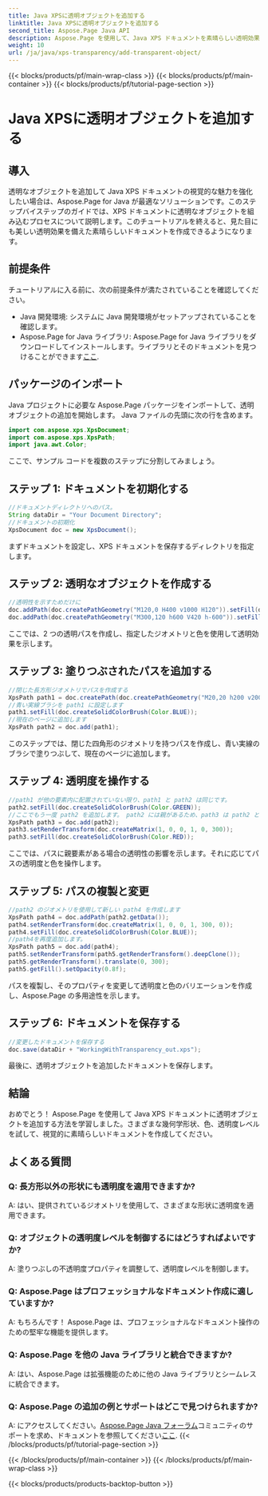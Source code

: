 ```yaml
---
title: Java XPSに透明オブジェクトを追加する
linktitle: Java XPSに透明オブジェクトを追加する
second_title: Aspose.Page Java API
description: Aspose.Page を使用して、Java XPS ドキュメントを素晴らしい透明効果で強化します。透明オブジェクトを追加するには、ステップバイステップのガイドに従ってください。
weight: 10
url: /ja/java/xps-transparency/add-transparent-object/
---
```


{{< blocks/products/pf/main-wrap-class >}}
{{< blocks/products/pf/main-container >}}
{{< blocks/products/pf/tutorial-page-section >}}

# Java XPSに透明オブジェクトを追加する

## 導入
透明なオブジェクトを追加して Java XPS ドキュメントの視覚的な魅力を強化したい場合は、Aspose.Page for Java が最適なソリューションです。このステップバイステップのガイドでは、XPS ドキュメントに透明なオブジェクトを組み込むプロセスについて説明します。このチュートリアルを終えると、見た目にも美しい透明効果を備えた素晴らしいドキュメントを作成できるようになります。
## 前提条件
チュートリアルに入る前に、次の前提条件が満たされていることを確認してください。
- Java 開発環境: システムに Java 開発環境がセットアップされていることを確認します。
-  Aspose.Page for Java ライブラリ: Aspose.Page for Java ライブラリをダウンロードしてインストールします。ライブラリとそのドキュメントを見つけることができます[ここ](https://releases.aspose.com/page/java/).
## パッケージのインポート
Java プロジェクトに必要な Aspose.Page パッケージをインポートして、透明オブジェクトの追加を開始します。 Java ファイルの先頭に次の行を含めます。
```java
import com.aspose.xps.XpsDocument;
import com.aspose.xps.XpsPath;
import java.awt.Color;
```
ここで、サンプル コードを複数のステップに分割してみましょう。
## ステップ 1: ドキュメントを初期化する
```java
//ドキュメントディレクトリへのパス。
String dataDir = "Your Document Directory";
//ドキュメントの初期化
XpsDocument doc = new XpsDocument();
```
まずドキュメントを設定し、XPS ドキュメントを保存するディレクトリを指定します。
## ステップ 2: 透明なオブジェクトを作成する
```java
//透明性を示すためだけに
doc.addPath(doc.createPathGeometry("M120,0 H400 v1000 H120")).setFill(doc.createSolidColorBrush(Color.GRAY));
doc.addPath(doc.createPathGeometry("M300,120 h600 V420 h-600")).setFill(doc.createSolidColorBrush(Color.GRAY));
```
ここでは、2 つの透明パスを作成し、指定したジオメトリと色を使用して透明効果を示します。
## ステップ 3: 塗りつぶされたパスを追加する
```java
//閉じた長方形ジオメトリでパスを作成する
XpsPath path1 = doc.createPath(doc.createPathGeometry("M20,20 h200 v200 h-200 z"));
//青い実線ブラシを path1 に設定します
path1.setFill(doc.createSolidColorBrush(Color.BLUE));
//現在のページに追加します
XpsPath path2 = doc.add(path1);
```
このステップでは、閉じた四角形のジオメトリを持つパスを作成し、青い実線のブラシで塗りつぶして、現在のページに追加します。
## ステップ 4: 透明度を操作する
```java
//path1 が他の要素内に配置されていない限り、path1 と path2 は同じです。
path2.setFill(doc.createSolidColorBrush(Color.GREEN));
//ここでもう一度 path2 を追加します。 path2 には親があるため、path3 は path2 と同じにはなりません。
XpsPath path3 = doc.add(path2);
path3.setRenderTransform(doc.createMatrix(1, 0, 0, 1, 0, 300));
path3.setFill(doc.createSolidColorBrush(Color.RED));
```
ここでは、パスに親要素がある場合の透明性の影響を示します。それに応じてパスの透明度と色を操作します。
## ステップ 5: パスの複製と変更
```java
//path2 のジオメトリを使用して新しい path4 を作成します
XpsPath path4 = doc.addPath(path2.getData());
path4.setRenderTransform(doc.createMatrix(1, 0, 0, 1, 300, 0));
path4.setFill(doc.createSolidColorBrush(Color.BLUE));
//path4を再度追加します。
XpsPath path5 = doc.add(path4);
path5.setRenderTransform(path5.getRenderTransform().deepClone());
path5.getRenderTransform().translate(0, 300);
path5.getFill().setOpacity(0.8f);
```
パスを複製し、そのプロパティを変更して透明度と色のバリエーションを作成し、Aspose.Page の多用途性を示します。
## ステップ 6: ドキュメントを保存する
```java
//変更したドキュメントを保存する
doc.save(dataDir + "WorkingWithTransparency_out.xps");
```
最後に、透明オブジェクトを追加したドキュメントを保存します。
## 結論
おめでとう！ Aspose.Page を使用して Java XPS ドキュメントに透明オブジェクトを追加する方法を学習しました。さまざまな幾何学形状、色、透明度レベルを試して、視覚的に素晴らしいドキュメントを作成してください。
## よくある質問
### Q: 長方形以外の形状にも透明度を適用できますか?
A: はい、提供されているジオメトリを使用して、さまざまな形状に透明度を適用できます。
### Q: オブジェクトの透明度レベルを制御するにはどうすればよいですか?
A: 塗りつぶしの不透明度プロパティを調整して、透明度レベルを制御します。
### Q: Aspose.Page はプロフェッショナルなドキュメント作成に適していますか?
A: もちろんです！ Aspose.Page は、プロフェッショナルなドキュメント操作のための堅牢な機能を提供します。
### Q: Aspose.Page を他の Java ライブラリと統合できますか?
A: はい、Aspose.Page は拡張機能のために他の Java ライブラリとシームレスに統合できます。
### Q: Aspose.Page の追加の例とサポートはどこで見つけられますか?
 A: にアクセスしてください。[Aspose.Page Java フォーラム](https://forum.aspose.com/c/page/39)コミュニティのサポートを求め、ドキュメントを参照してください[ここ](https://reference.aspose.com/page/java/).
{{< /blocks/products/pf/tutorial-page-section >}}

{{< /blocks/products/pf/main-container >}}
{{< /blocks/products/pf/main-wrap-class >}}

{{< blocks/products/products-backtop-button >}}

